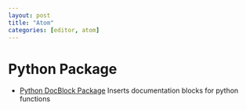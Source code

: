 ```yaml
---
layout: post
title: "Atom"
categories: [editor, atom]
---
```

# Python Package
* [Python DocBlock Package][1] Inserts documentation blocks for python functions

[1]: https://atom.io/packages/docblock-python "Python DocBlock Package"
